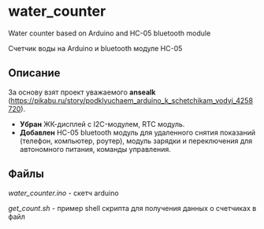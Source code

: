 # water_counter
Water counter based on Arduino and HC-05 bluetooth module

Счетчик воды на Arduino и bluetooth модуле HC-05

## Описание
За основу взят проект уважаемого **ansealk** (https://pikabu.ru/story/podklyuchaem_arduino_k_schetchikam_vodyi_4258720). 

- **Убран** ЖК-дисплей с I2C-модулем, RTC модуль.
- **Добавлен** HC-05 bluetooth модуль для удаленного снятия показаний (телефон, компьютер, роутер), модуль зарядки и переключения для автономного питания, команды управления.

## Файлы

*water_counter.ino* - скетч arduino 

*get_count.sh* - пример shell скрипта для получения данных о счетчиках в файл

